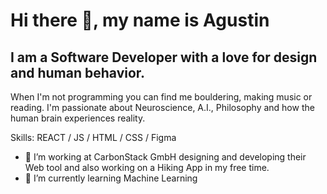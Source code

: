 
# Hi there 👋, my name is Agustin

## I am a Software Developer with a love for design and human behavior.
When I'm not programming you can find me bouldering, making music or reading.
I'm passionate about Neuroscience, A.I., Philosophy and how the human brain experiences reality. 

Skills: REACT / JS / HTML / CSS / Figma

- 🔭 I’m working at CarbonStack GmbH designing and developing their Web tool and also working on a Hiking App in my free time.  
- 🌱 I’m currently learning Machine Learning  
 
